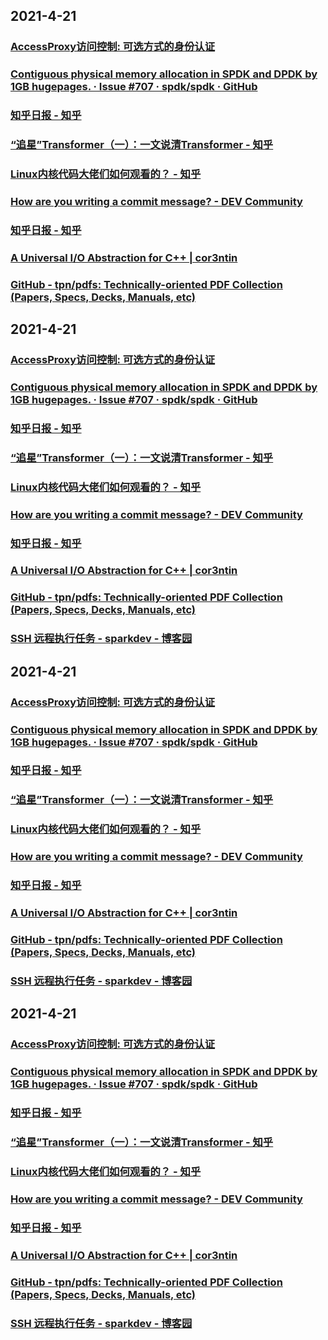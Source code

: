 
## 2021-4-21

### [AccessProxy访问控制: 可选方式的身份认证](https://infra.corp.kuaishou.com/00-guide/01-env-introduction/01-kws-test-env.html)

### [Contiguous physical memory allocation in SPDK and DPDK by 1GB hugepages. · Issue #707 · spdk/spdk · GitHub](https://github.com/spdk/spdk/issues/707)

### [知乎日报 - 知乎](https://daily.zhihu.com/story/9735230)

### [“追星”Transformer（一）：一文说清Transformer - 知乎](https://zhuanlan.zhihu.com/p/360932588)

### [Linux内核代码大佬们如何观看的？ - 知乎](https://www.zhihu.com/question/439569498/answer/1699590292?utm_medium=social&utm_oi=49336847171584&utm_source=com.instapaper.android)

### [How are you writing a commit message? - DEV Community](https://dev.to/puritanic/how-are-you-writing-a-commit-message-1ih7)

### [知乎日报 - 知乎](https://daily.zhihu.com/story/9735206)

### [A Universal I/O Abstraction for C++ | cor3ntin](https://cor3ntin.github.io/posts/iouring/)

### [GitHub - tpn/pdfs: Technically-oriented PDF Collection (Papers, Specs, Decks, Manuals, etc)](https://github.com/tpn/pdfs)
## 2021-4-21

### [AccessProxy访问控制: 可选方式的身份认证](https://infra.corp.kuaishou.com/00-guide/01-env-introduction/01-kws-test-env.html)

### [Contiguous physical memory allocation in SPDK and DPDK by 1GB hugepages. · Issue #707 · spdk/spdk · GitHub](https://github.com/spdk/spdk/issues/707)

### [知乎日报 - 知乎](https://daily.zhihu.com/story/9735230)

### [“追星”Transformer（一）：一文说清Transformer - 知乎](https://zhuanlan.zhihu.com/p/360932588)

### [Linux内核代码大佬们如何观看的？ - 知乎](https://www.zhihu.com/question/439569498/answer/1699590292?utm_medium=social&utm_oi=49336847171584&utm_source=com.instapaper.android)

### [How are you writing a commit message? - DEV Community](https://dev.to/puritanic/how-are-you-writing-a-commit-message-1ih7)

### [知乎日报 - 知乎](https://daily.zhihu.com/story/9735206)

### [A Universal I/O Abstraction for C++ | cor3ntin](https://cor3ntin.github.io/posts/iouring/)

### [GitHub - tpn/pdfs: Technically-oriented PDF Collection (Papers, Specs, Decks, Manuals, etc)](https://github.com/tpn/pdfs)

### [SSH 远程执行任务 - sparkdev - 博客园](https://www.cnblogs.com/sparkdev/p/6842805.html)
## 2021-4-21

### [AccessProxy访问控制: 可选方式的身份认证](https://infra.corp.kuaishou.com/00-guide/01-env-introduction/01-kws-test-env.html)

### [Contiguous physical memory allocation in SPDK and DPDK by 1GB hugepages. · Issue #707 · spdk/spdk · GitHub](https://github.com/spdk/spdk/issues/707)

### [知乎日报 - 知乎](https://daily.zhihu.com/story/9735230)

### [“追星”Transformer（一）：一文说清Transformer - 知乎](https://zhuanlan.zhihu.com/p/360932588)

### [Linux内核代码大佬们如何观看的？ - 知乎](https://www.zhihu.com/question/439569498/answer/1699590292?utm_medium=social&utm_oi=49336847171584&utm_source=com.instapaper.android)

### [How are you writing a commit message? - DEV Community](https://dev.to/puritanic/how-are-you-writing-a-commit-message-1ih7)

### [知乎日报 - 知乎](https://daily.zhihu.com/story/9735206)

### [A Universal I/O Abstraction for C++ | cor3ntin](https://cor3ntin.github.io/posts/iouring/)

### [GitHub - tpn/pdfs: Technically-oriented PDF Collection (Papers, Specs, Decks, Manuals, etc)](https://github.com/tpn/pdfs)

### [SSH 远程执行任务 - sparkdev - 博客园](https://www.cnblogs.com/sparkdev/p/6842805.html)
## 2021-4-21

### [AccessProxy访问控制: 可选方式的身份认证](https://infra.corp.kuaishou.com/00-guide/01-env-introduction/01-kws-test-env.html)

### [Contiguous physical memory allocation in SPDK and DPDK by 1GB hugepages. · Issue #707 · spdk/spdk · GitHub](https://github.com/spdk/spdk/issues/707)

### [知乎日报 - 知乎](https://daily.zhihu.com/story/9735230)

### [“追星”Transformer（一）：一文说清Transformer - 知乎](https://zhuanlan.zhihu.com/p/360932588)

### [Linux内核代码大佬们如何观看的？ - 知乎](https://www.zhihu.com/question/439569498/answer/1699590292?utm_medium=social&utm_oi=49336847171584&utm_source=com.instapaper.android)

### [How are you writing a commit message? - DEV Community](https://dev.to/puritanic/how-are-you-writing-a-commit-message-1ih7)

### [知乎日报 - 知乎](https://daily.zhihu.com/story/9735206)

### [A Universal I/O Abstraction for C++ | cor3ntin](https://cor3ntin.github.io/posts/iouring/)

### [GitHub - tpn/pdfs: Technically-oriented PDF Collection (Papers, Specs, Decks, Manuals, etc)](https://github.com/tpn/pdfs)

### [SSH 远程执行任务 - sparkdev - 博客园](https://www.cnblogs.com/sparkdev/p/6842805.html)